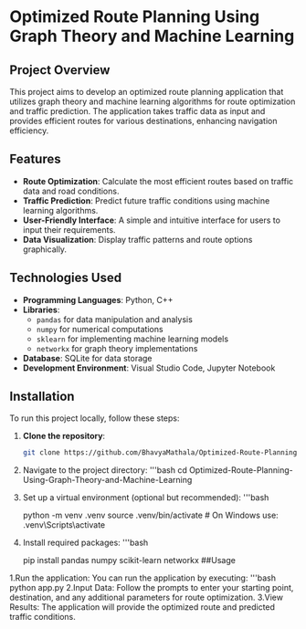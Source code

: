 # Optimized Route Planning Using Graph Theory and Machine Learning

## Project Overview

This project aims to develop an optimized route planning application that utilizes graph theory and machine learning algorithms for route optimization and traffic prediction. The application takes traffic data as input and provides efficient routes for various destinations, enhancing navigation efficiency.

## Features

- **Route Optimization**: Calculate the most efficient routes based on traffic data and road conditions.
- **Traffic Prediction**: Predict future traffic conditions using machine learning algorithms.
- **User-Friendly Interface**: A simple and intuitive interface for users to input their requirements.
- **Data Visualization**: Display traffic patterns and route options graphically.

## Technologies Used

- **Programming Languages**: Python, C++
- **Libraries**: 
  - `pandas` for data manipulation and analysis
  - `numpy` for numerical computations
  - `sklearn` for implementing machine learning models
  - `networkx` for graph theory implementations
- **Database**: SQLite for data storage
- **Development Environment**: Visual Studio Code, Jupyter Notebook

## Installation

To run this project locally, follow these steps:

1. **Clone the repository**:
   ```bash
   git clone https://github.com/BhavyaMathala/Optimized-Route-Planning-Using-Graph-Theory-and-Machine-Learning.git
2. Navigate to the project directory:
   '''bash
      cd Optimized-Route-Planning-Using-Graph-Theory-and-Machine-Learning

3. Set up a virtual environment (optional but recommended):
   '''bash

    python -m venv .venv
    source .venv/bin/activate  # On Windows use: .venv\Scripts\activate
4. Install required packages:
   '''bash

      pip install pandas numpy scikit-learn networkx
##Usage

1.Run the application: You can run the application by executing:
 '''bash
      python app.py
2.Input Data: Follow the prompts to enter your starting point, destination, and any additional parameters for route optimization.
3.View Results: The application will provide the optimized route and predicted traffic conditions.

